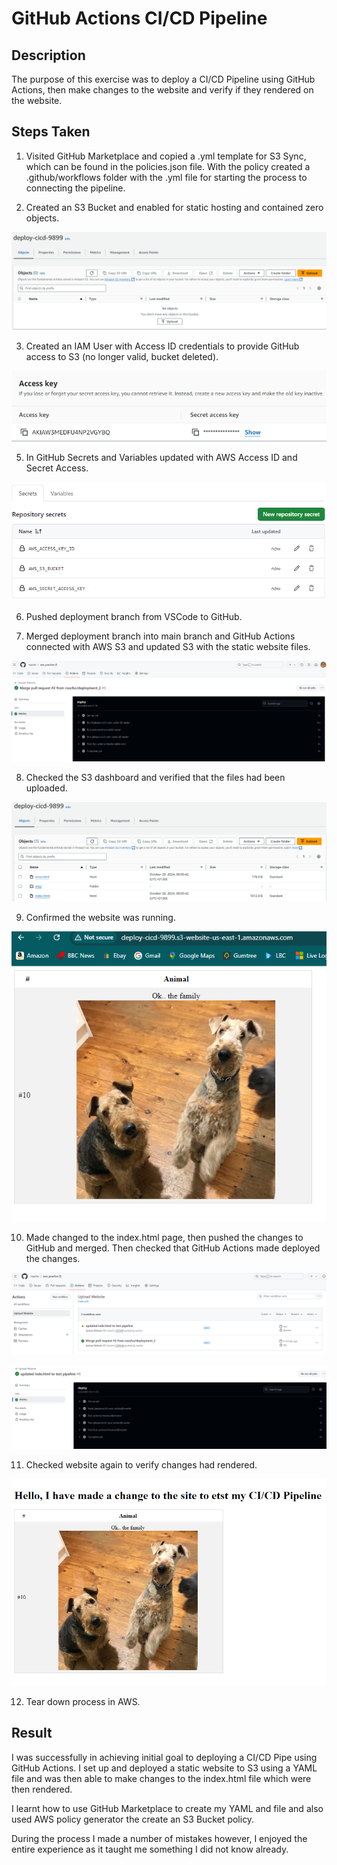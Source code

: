# GitHub Actions CI/CD Pipeline

## Description

The purpose of this exercise was to deploy a CI/CD Pipeline using GitHub Actions, then make changes to the website and verify if they rendered on the website.

## Steps Taken

1. Visited GitHub Marketplace and copied a .yml template for S3 Sync, which can be found in the policies.json file. With the policy created a .github/workflows folder with the .yml file for starting the process to connecting the pipeline.

2. Created an S3 Bucket and enabled for static hosting and contained zero objects.

![S3 Bucket Zero Objects](./screenshots/s3_no_objects.png)

3. Created an IAM User with Access ID credentials to provide GitHub access to S3 (no longer valid, bucket deleted).

![AWS Access Keys](./screenshots/access_keys.png)

5. In GitHub Secrets and Variables updated with AWS Access ID and Secret Access.

![GitHub Secrets](./screenshots/github_secrets.png)

6. Pushed deployment branch from VSCode to GitHub.

7. Merged deployment branch into main branch and GitHub Actions connected with AWS S3 and updated S3 with the static website files.

![GitHub Actions Deploying](./screenshots/actions_1.png)

8. Checked the S3 dashboard and verified that the files had been uploaded.

![S3 Bucket Objects Uploaded](./screenshots/s3_yes_objects.png)

9. Confirmed the website was running.

![Website Before Changes](./screenshots/site_deployed.png)

10. Made changed to the index.html page, then pushed the changes to GitHub and merged. Then checked that GitHub Actions made deployed the changes.

![GitHub Actions Queue](./screenshots/actions_queue.png)

![GitHub Actions Changes Deployed](./screenshots/actions_2.png)

11. Checked website again to verify changes had rendered.

![Website After Changes](./screenshots/site_deployed_with_update.png)

12. Tear down process in AWS.

## Result

I was successfully in achieving initial goal to deploying a CI/CD Pipe using GitHub Actions.
I set up and deployed a static website to S3 using a YAML file and was then able to make changes to the index.html file which were then rendered.

I learnt how to use GitHub Marketplace to create my YAML and file and also used AWS policy generator the create an S3 Bucket policy.

During the process I made a number of mistakes however, I enjoyed the entire experience as it taught me something I did not know already.
